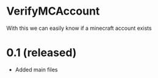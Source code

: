 # VerifyMCAccount
 With this we can easily know if a minecraft account exists
 
 # 0.1 (released)
 - Added main files
